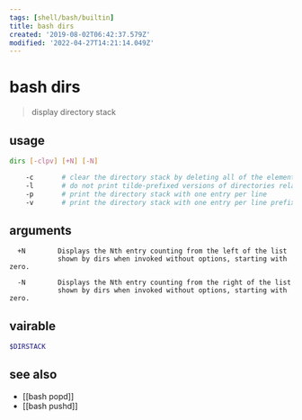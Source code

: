 ```yaml
---
tags: [shell/bash/builtin]
title: bash dirs
created: '2019-08-02T06:42:37.579Z'
modified: '2022-04-27T14:21:14.049Z'
---
```


# bash dirs

> display directory stack

## usage

```sh
dirs [-clpv] [+N] [-N]

    -c       # clear the directory stack by deleting all of the elements
    -l       # do not print tilde-prefixed versions of directories relative to your home directory
    -p       # print the directory stack with one entry per line
    -v       # print the directory stack with one entry per line prefixed with its position in the stack
```

## arguments

      +N        Displays the Nth entry counting from the left of the list
                shown by dirs when invoked without options, starting with zero.

      -N        Displays the Nth entry counting from the right of the list
                shown by dirs when invoked without options, starting with zero.

## vairable

```sh
$DIRSTACK
```

## see also

- [[bash popd]]
- [[bash pushd]]
